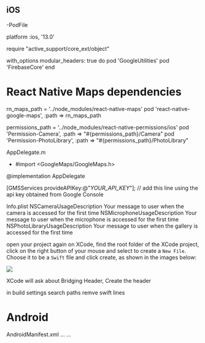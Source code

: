 ## iOS


-PodFile

platform :ios, '13.0'

require "active_support/core_ext/object"

with_options modular_headers: true do
  pod 'GoogleUtilities'
  pod 'FirebaseCore'
end

# React Native Maps dependencies
rn_maps_path = '../node_modules/react-native-maps'
pod 'react-native-google-maps', :path => rn_maps_path


permissions_path = '../node_modules/react-native-permissions/ios'
pod 'Permission-Camera', :path => "#{permissions_path}/Camera"
pod 'Permission-PhotoLibrary', :path => "#{permissions_path}/PhotoLibrary"


AppDelegate.m
+ #import <GoogleMaps/GoogleMaps.h>

@implementation AppDelegate

<!-- line 30 first line in function didFinishLaunchingWithOptions -->
[GMSServices provideAPIKey:@"_YOUR_API_KEY_"]; // add this line using the api key obtained from Google Console


Info.plist
<key>NSCameraUsageDescription</key>
<string>Your message to user when the camera is accessed for the first time</string>
<key>NSMicrophoneUsageDescription</key>
<string>Your message to user when the microphone is accessed for the first time</string>
<key>NSPhotoLibraryUsageDescription</key>
<string>Your message to user when the gallery is accessed for the first time</string>


open your project again on XCode, find the root folder of the XCode project, click on the right button of your mouse and select to create a `New File`. Choose it to be a `Swift` file and click create, as shown in the images below:

![](https://crowdbotics-slack-dev.s3.amazonaws.com/media/resources/project/19926/da0aa8c8-1779-46d9-8a2e-5e5665d6d15d.png)

XCode will ask about Bridging Header, Create the header

in build settings 
search paths remve swift lines


# Android

AndroidManifest.xml
<application>
...
<meta-data
        android:name="com.google.android.geo.API_KEY"
        android:value="GOOGLE_API_KEY"/>
...
</application>
